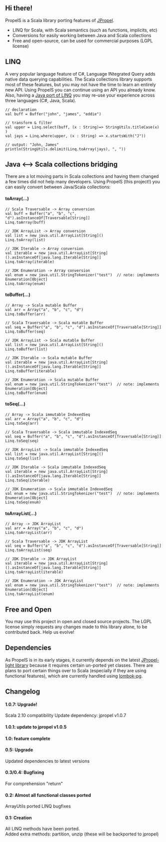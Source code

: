 ## Hi there!

PropelS is a Scala library porting features of [JPropel](http://github.com/nicholas22/jpropel).

- LINQ for Scala, with Scala semantics (such as functions, implicits, etc)
- Conversions for easily working between Java and Scala collections
- Free and open-source, can be used for commercial purposes (LGPL license)



## LINQ

A very popular language feature of C#, Language INtegrated Query adds native data querying capabilities. The Scala collections library supports most of these features, but you may not 
have the time to learn an entirely new API. Using PropelS you can continue using an API you already know. Also, having a [Java port of LINQ](https://github.com/nicholas22/jpropel-light)
you may re-use your experience across three languages (C#, Java, Scala).

    // declaration
    val buff = Buffer("john", "james", "eddie")

    // transform & filter
    val upper = Linq.select(buff, (x : String)=> StringUtils.titleCase(x) )
    val jays = Linq.where(upper, (x : String) => x.startsWith("J"))

    // output: "John, James"
    println(StringUtils.delimit(Linq.toArray(jays), ", "))



## Java <--> Scala collections bridging

There are a lot moving parts in Scala collections and having them changed a few times did not help many developers.
Using PropelS (this project!) you can easily convert between Java/Scala collections:


#### toArray(...)

    // Scala Traversable -> Array conversion
    val buff = Buffer("a", "b", "c", "d").asInstanceOf[Traversable[String]]
    Linq.toArray(buff)
    
    // JDK ArrayList -> Array conversion
    val list = new java.util.ArrayList[String]()
    Linq.toArray(list)

    // JDK Iterable -> Array conversion
    val iterable = new java.util.ArrayList[String]().asInstanceOf[java.lang.Iterable[String]]
    Linq.toArray(iterable)
    
    // JDK Enumeration -> Array conversion
    val enum = new java.util.StringTokenizer("test")  // note: implements Enumeration[Object]
    Linq.toArray(enum)  

#### toBuffer(...)

    // Array -> Scala mutable Buffer
    val arr = Array("a", "b", "c", "d")
    Linq.toBuffer(arr)
    
    // Scala Traversable -> Scala mutable Buffer
    val seq = Buffer("a", "b", "c", "d").asInstanceOf[Traversable[String]]
    Linq.toBuffer(seq)    
    
    // JDK ArrayList -> Scala mutable Buffer
    val list = new java.util.ArrayList[String]()
    Linq.toBuffer(list)
    
    // JDK Iterable -> Scala mutable Buffer
    val iterable = new java.util.ArrayList[String]().asInstanceOf[java.lang.Iterable[String]]
    Linq.toBuffer(iterable)
    
    // JDK Enumeration -> Scala mutable Buffer
    val enum = new java.util.StringTokenizer("test")  // note: implements Enumeration[Object]
    Linq.toBuffer(enum)  

#### toSeq(...)

    // Array -> Scala immutable IndexedSeq
    val arr = Array("a", "b", "c", "d")
    Linq.toSeq(arr)
    
    // Scala Traversable -> Scala immutable IndexedSeq
    val seq = Buffer("a", "b", "c", "d").asInstanceOf[Traversable[String]]
    Linq.toSeq(seq)    
    
    // JDK ArrayList -> Scala immutable IndexedSeq
    val list = new java.util.ArrayList[String]()
    Linq.toSeq(list)
    
    // JDK Iterable -> Scala immutable IndexedSeq
    val iterable = new java.util.ArrayList[String]().asInstanceOf[java.lang.Iterable[String]]
    Linq.toSeq(iterable)
    
    // JDK Enumeration -> Scala immutable IndexedSeq
    val enum = new java.util.StringTokenizer("test")  // note: implements Enumeration[Object]
    Linq.toSeq(enum)

#### toArrayList(...)

    // Array -> JDK ArrayList
    val arr = Array("a", "b", "c", "d")
    Linq.toArrayList(arr)
    
    // Scala Traversable -> JDK ArrayList
    val seq = Buffer("a", "b", "c", "d").asInstanceOf[Traversable[String]]
    Linq.toArrayList(seq)    
    
    // JDK Iterable -> JDK ArrayList
    val iterable = new java.util.ArrayList[String]().asInstanceOf[java.lang.Iterable[String]]
    Linq.toArrayList(iterable)
    
    // JDK Enumeration -> JDK ArrayList
    val enum = new java.util.StringTokenizer("test")  // note: implements Enumeration[Object]
    Linq.toArrayList(enum)



## Free and Open

You may use this project in open and closed source projects. The LGPL license simply requests any changes made to this library alone, to be contributed back. Help us evolve!



## Dependencies

As PropelS is in its early stages, it currently depends on the latest [JPropel-light library](https://github.com/nicholas22/jpropel-light) because it requires certain un-ported yet classes.
There are plans to port certain things over to Scala (especially if they are using functional features), which are currently handled using [lombok-pg](https://github.com/peichhorn/lombok-pg). 



## Changelog

#### 1.0.7: Upgrade!
Scala 2.10 compatibility
Update dependency: jpropel v1.0.7

#### 1.0.1: update to jpropel v1.0.5

#### 1.0: feature complete

#### 0.5: Upgrade
Updated dependencies to latest versions

#### 0.3/0.4: Bugfixing
For comprehension "return"

#### 0.2: Almost all functional classes ported
ArrayUtils ported
LINQ bugfixes  


#### 0.1: Creation
All LINQ methods have been ported.  
Added extra methods: partition, unzip (these will be backported to jpropel)  

